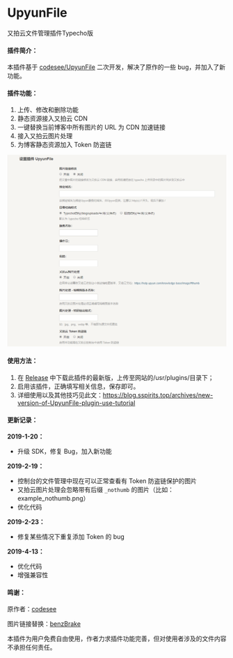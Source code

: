 UpyunFile
=========

 又拍云文件管理插件Typecho版

#### 插件简介：

 本插件基于 [codesee/UpyunFile](https://github.com/codesee/UpyunFile) 二次开发，解决了原作的一些 bug，并加入了新功能。
   
#### 插件功能：

  1. 上传、修改和删除功能
  2. 静态资源接入又拍云 CDN
  3. 一键替换当前博客中所有图片的 URL 为 CDN 加速链接
  4. 接入又拍云图片处理
  5. 为博客静态资源加入 Token 防盗链
  
  ![截图](./截图.png)

#### 使用方法：

  1. 在 [Release](https://github.com/ShadowySpirits/UpyunFile/releases) 中下载此插件的最新版，上传至网站的/usr/plugins/目录下；
  2. 启用该插件，正确填写相关信息，保存即可。
  3. 详细使用以及其他技巧见此文：https://blog.sspirits.top/archives/new-version-of-UpyunFile-plugin-use-tutorial


#### 更新记录：

**2019-1-20：** 

- 升级 SDK，修复 Bug，加入新功能

**2019-2-19：** 

- 控制台的文件管理中现在可以正常查看有 Token 防盗链保护的图片
- 又拍云图片处理会忽略带有后缀 `_nothumb` 的图片（比如：example_nothumb.png）
- 优化代码

**2019-2-23：** 

- 修复某些情况下重复添加 Token 的 bug

**2019-4-13：** 

- 优化代码
- 增强兼容性
  
#### 鸣谢：
 原作者：[codesee](https://github.com/codesee)
 
 图片链接替换：[benzBrake](https://github.com/benzBrake)
 
 本插件为用户免费自由使用，作者力求插件功能完善，但对使用者涉及的文件内容不承担任何责任。

